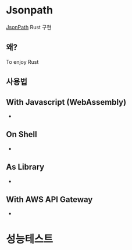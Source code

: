 # Jsonpath

[JsonPath](https://goessner.net/articles/JsonPath/) Rust 구현

## 왜?
To enjoy Rust

## 사용법

## With Javascript (WebAssembly)

- 

## On Shell

- 

## As Library

- 

## With AWS API Gateway

-

# 성능테스트

